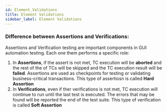 ```yaml
---
id: Element_Validations
title: Element Validations
sidebar_label: Element Validations
---
```


### Difference between Assertions and Verifications:

Assertions and Verification testing are important components in GUI automation testing. Each one them performs a specific role: 
1. In **Assertions**, if the assert is not met, TC execution will be **aborted** and the rest of the of TCs will be skipped and the TC execution result will be **failed**. Assertions are used as checkpoints for testing or validating business-critical transactions. This type of assertiosn is called **Hard Assertion**
 1. In **Verifications**, even if ther verifications is not met, TC execution will continue to run until the last test is executed. The errors that may be found will be reported the end of the test suite. This type of verification is called **Soft Assertion**





[webdriver]: https://www.selenium.dev/documentation/en/webdriver/
[default configurations]: #
[properties files]: #
[edit configurations]: #
[driverfactory]: #
[reporting]: #
[webdrivermanager]: https://github.com/bonigarcia/webdrivermanager
[browseractions]: https://mohabmohie.github.io/SHAFT_ENGINE/apidocs/com/shaft/gui/browser/BrowserActions.html
[elementactions]: https://mohabmohie.github.io/SHAFT_ENGINE/apidocs/com/shaft/gui/element/ElementActions.html
[by methods]: https://www.selenium.dev/selenium/docs/api/java/org/openqa/selenium/By.html
[reporting]: #
[verification]: #
[getcssproperty​]: #get-the-value-of-a-css-property
